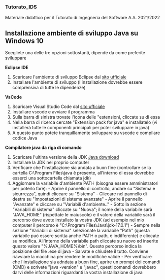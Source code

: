 ### Tutorato_IDS
Materiale didattico per il Tutorato di Ingegneria del Software A.A. 2021/2022

## Installazione ambiente di sviluppo Java su Windows 10
Scegliete una delle tre opzioni sottostanti, dipende da come preferite sviluppare

**Eclipse IDE**
  1. Scaricare l'ambiente di sviluppo Eclipse dal [sito ufficiale](https://www.eclipse.org/downloads/)
  2. Installare l'ambiente di sviluppo (l'installazione dovrebbe essere comprensiva di tutte le dipendenze)

**VsCode**
  1. Scaricare Visual Studio Code dal [sito ufficiale](https://code.visualstudio.com/)
  2. Installare vscode e avviare il programma
  3. Sulla barra di sinistra trovate l'icona delle "estensioni, cliccate su di essa
  4. Nella barra di ricerca cercate "Extension pack for java" e installatelo (vi installerà tutte le componenti principali per poter sviluppare in java)
  5. A questo punto potete tranquillamente sviluppare su vscode e compilare codice Java

**Compilatore java da riga di comando**
  1. Scaricare l'ultima versione della JDK [Java download](https://www.oracle.com/java/technologies/downloads/)
  2. Installare la JDK nel proprio computer
  3. Verificare che l'installazione sia andata a buon fine (controllare se la cartella C:\Program Files\java è presente, all'interno di essa dovrebbe esserci una sottocartella chiamata jdk)
  4. Aggiornare la variabile d'ambiente PATH (bisogna essere amministratori per poterlo fare):
    - Aprire il pannello di controllo, andare su "Sistema e sicurrezza", quindi cliccare su "Sistema"
    - Cliccare nel pannello di destra su "Impostazioni di sistema avanzate"
    - Aprire il pannello "Avanzate" e cliccare su "Variabili d'ambiente.."
    - Sotto la sezione "Variabili di sistema" cliccate su "Nuova"; il nome della variabile sarà "JAVA_HOME" (rispettate le maiuscole) e il valore della variabile sarà il percorso dove avete installato la vostra JDK (ad esempio nel mio computer il percorso è "C:\Program Files\Java\jdk-17.0.1")
    - Sempre nella sezione "Variabili di sistema" selezionate la variabile "Path" (questa variabile può essere scritta anche PATH o path, è indifferente) e cliccate su modifica. All'interno della variabile path cliccate su nuovo ed inserite questo valore "%JAVA_HOME%\bin". Questo percorso indica la posizione del file .exe di java
    - Salvate e chiudete il tutto. Conviene riavviare la macchina per rendere le modifiche valide
    - Per verificare che l'installazione sia adndata a buon fine, aprire un prompt dei comandi (CMD) e scrivete "java -version" e "javac", questi comandi dovrebbero darvi delle informazioni riguardanti la vostra installazione di java
